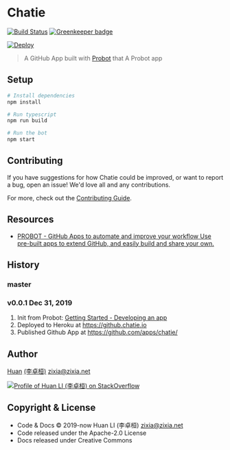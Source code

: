 # Chatie

[![Build Status](https://travis-ci.com/chatie/github-app-chatie.svg?branch=master)](https://travis-ci.com/chatie/github-app-chatie)
[![Greenkeeper badge](https://badges.greenkeeper.io/chatie/github-app-chatie.svg)](https://greenkeeper.io/)

[![Deploy](https://www.herokucdn.com/deploy/button.svg)](https://heroku.com/deploy)

> A GitHub App built with [Probot](https://github.com/probot/probot) that A Probot app

## Setup

```sh
# Install dependencies
npm install

# Run typescript
npm run build

# Run the bot
npm start
```

## Contributing

If you have suggestions for how Chatie could be improved, or want to report a bug, open an issue! We'd love all and any contributions.

For more, check out the [Contributing Guide](CONTRIBUTING.md).

## Resources

- [PROBOT - GitHub Apps to automate and improve your workflow Use pre-built apps to extend GitHub, and easily build and share your own.](https://probot.github.io/)

## History

### master

### v0.0.1 Dec 31, 2019

1. Init from Probot: [Getting Started - Developing an app](https://probot.github.io/docs/development/)
1. Deployed to Heroku at <https://github.chatie.io>
1. Published Github App at <https://github.com/apps/chatie/>

## Author

[Huan](https://github.com/huan) [(李卓桓)](http://linkedin.com/in/zixia) <zixia@zixia.net>

[![Profile of Huan LI (李卓桓) on StackOverflow](https://stackoverflow.com/users/flair/1123955.png)](https://stackoverflow.com/users/1123955/huan)

## Copyright & License

- Code & Docs © 2019-now Huan LI (李卓桓) <zixia@zixia.net>
- Code released under the Apache-2.0 License
- Docs released under Creative Commons
